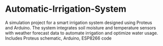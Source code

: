 # Automatic-Irrigation-System
A simulation project for a smart irrigation system designed using Proteus and Arduino. The system integrates soil moisture and temperature sensors with weather forecast data to automate irrigation and optimize water usage. Includes Proteus schematic, Arduino, ESP8266 code
